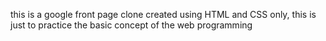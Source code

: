 this is a google front page clone created using HTML and CSS only, this is just to practice the basic concept of the web programming
